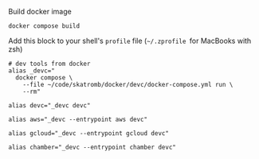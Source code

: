 Build docker image
```shell
docker compose build
```

Add this block to your shell's `profile` file (`~/.zprofile `for MacBooks with zsh)
```shell
# dev tools from docker
alias _devc="
  docker compose \
    --file ~/code/skatromb/docker/devc/docker-compose.yml run \
    --rm"

alias devc="_devc devc"

alias aws="_devc --entrypoint aws devc"

alias gcloud="_devc --entrypoint gcloud devc"

alias chamber="_devc --entrypoint chamber devc"
```
